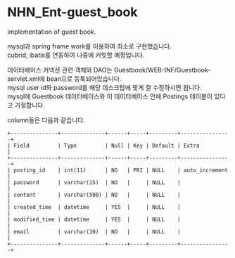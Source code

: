 NHN_Ent-guest_book
==================

implementation of guest book.

mysql과 spring frame work를 이용하여 최소로 구현했습니다.  
cubrid, ibatis를 연동하여 나중에 커밋할 예정입니다.  

데이터베이스 커넥션 관련 객체와 DAO는 Guestbook/WEB-INF/Guestbook-servlet.xml에 bean으로 등록되어있습니다.  
mysql user id와 password를 해당 데스크탑에 맞게 잘 수정하시면 됩니다.  
mysql에 Guestbook 데이터베이스와 이 데이터베이스 안에 Postings 테이블이 있다고 가정합니다.  

column들은 다음과 같습니다.  
```
+---------------+--------------+------+-----+---------+----------------+  
| Field         | Type         | Null | Key | Default | Extra          |  
+---------------+--------------+------+-----+---------+----------------+  
| posting_id    | int(11)      | NO   | PRI | NULL    | auto_increment |  
| password      | varchar(15)  | NO   |     | NULL    |                |  
| content       | varchar(500) | NO   |     | NULL    |                |  
| created_time  | datetime     | YES  |     | NULL    |                |  
| modified_time | datetime     | YES  |     | NULL    |                |  
| email         | varchar(30)  | NO   |     | NULL    |                |  
+---------------+--------------+------+-----+---------+----------------+  
```